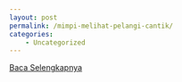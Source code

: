 ```yaml
---
layout: post
permalink: /mimpi-melihat-pelangi-cantik/
categories:
    - Uncategorized
---
```


[Baca Selengkapnya](/05)